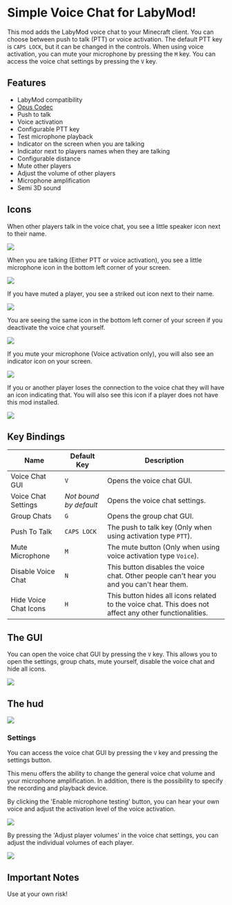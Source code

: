 # Simple Voice Chat for LabyMod!

This mod adds the LabyMod voice chat to your Minecraft client.
You can choose between push to talk (PTT) or voice activation.
The default PTT key is `CAPS LOCK`, but it can be changed in the controls.
When using voice activation, you can mute your microphone by pressing the `M` key.
You can access the voice chat settings by pressing the `V` key.

## Features

- LabyMod compatibility
- [Opus Codec](https://opus-codec.org/)
- Push to talk
- Voice activation
- Configurable PTT key
- Test microphone playback
- Indicator on the screen when you are talking
- Indicator next to players names when they are talking
- Configurable distance
- Mute other players
- Adjust the volume of other players
- Microphone amplification
- Semi 3D sound

## Icons

When other players talk in the voice chat, you see a little speaker icon next to their name.

![](https://i.imgur.com/5V3uYsc.png)

When you are talking (Either PTT or voice activation),
you see a little microphone icon in the bottom left corner of your screen.

![](https://i.imgur.com/c6DqeUj.png)

If you have muted a player, you see a striked out icon next to their name.

![](https://i.imgur.com/PDehuc0.png)

You are seeing the same icon in the bottom left corner of your screen if you deactivate the voice chat yourself.

![](https://i.imgur.com/T9S3yhq.png)

If you mute your microphone (Voice activation only), you will also see an indicator icon on your screen.

![](https://i.imgur.com/kSTfK3D.png)

If you or another player loses the connection to the voice chat they will have an icon indicating that.
You will also see this icon if a player does not have this mod installed.

![](https://i.imgur.com/J13ncwN.png)

## Key Bindings

Name | Default Key | Description
--- | --- | ---
Voice Chat GUI | `V` | Opens the voice chat GUI.
Voice Chat Settings | *Not bound by default* | Opens the voice chat settings.
Group Chats | `G` | Opens the group chat GUI.
Push To Talk | `CAPS LOCK` | The push to talk key (Only when using activation type `PTT`).
Mute Microphone | `M` | The mute button (Only when using voice activation type `Voice`).
Disable Voice Chat | `N` | This button disables the voice chat. Other people can't hear you and you can't hear them.
Hide Voice Chat Icons | `H` | This button hides all icons related to the voice chat. This does not affect any other functionalities.

## The GUI

You can open the voice chat GUI by pressing the `V` key.
This allows you to open the settings, group chats, mute yourself, disable the voice chat and hide all icons.

![](https://i.imgur.com/43IjfvA.png)


## The hud

![](https://i.imgur.com/2xcR0Fg.png)

### Settings

You can access the voice chat GUI by pressing the `V` key and pressing the settings button.

This menu offers the ability to change the general voice chat volume and your microphone amplification.
In addition, there is the possibility to specify the recording and playback device.

By clicking the 'Enable microphone testing' button,
you can hear your own voice and adjust the activation level of the voice activation.

![](https://i.imgur.com/td2e5ep.png)

By pressing the 'Adjust player volumes' in the voice chat settings,
you can adjust the individual volumes of each player.

![](https://i.imgur.com/JFQn5Pf.png)

## Important Notes

Use at your own risk!
